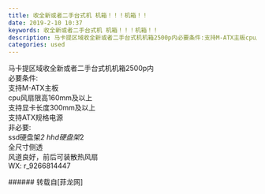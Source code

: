 ```yaml
---
title: 收全新或者二手台式机 机箱！！！机箱！！
date: 2019-2-10 10:37
keywords: 收全新或者二手台式机 机箱！！！机箱！！
description: 马卡提区域收全新或者二手台式机机箱2500p内必要条件:支持M-ATX主板cpu风扇限高160mm及以上支持显卡长度300mm及以上支持ATX规格电源非必要:ssd硬盘架*2 hhd硬盘架*2全尺寸侧透风道良好，前后可装散热风扇WX: r_9266814447
categories: used
---
```

<td class="t_f" id="postmessage_2959550">

马卡提区域收全新或者二手台式机机箱2500p内<br/>
必要条件:<br/>
支持M-ATX主板<br/>
cpu风扇限高160mm及以上<br/>
支持显卡长度300mm及以上<br/>
支持ATX规格电源<br/>
非必要:<br/>
ssd硬盘架*2 hhd硬盘架*2<br/>
全尺寸侧透<br/>
风道良好，前后可装散热风扇<br/>
WX: r_9266814447<br/>
</td>
###### 转载自[菲龙网]